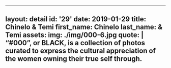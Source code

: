 ---
layout: detail
id: '29'
date: 2019-01-29
title: Chinelo & Temi
first_name: Chinelo 
last_name: & Temi
assets:
  img: ./img/000-6.jpg
quote: |
  “#000”, or BLACK, is a collection of photos curated to express the cultural appreciation of the women owning their true self through.
  ---
